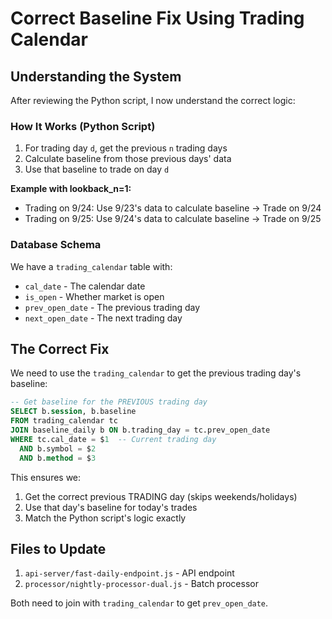 # Correct Baseline Fix Using Trading Calendar

## Understanding the System

After reviewing the Python script, I now understand the correct logic:

### How It Works (Python Script)
1. For trading day `d`, get the previous `n` trading days
2. Calculate baseline from those previous days' data
3. Use that baseline to trade on day `d`

**Example with lookback_n=1:**
- Trading on 9/24: Use 9/23's data to calculate baseline → Trade on 9/24
- Trading on 9/25: Use 9/24's data to calculate baseline → Trade on 9/25

### Database Schema
We have a `trading_calendar` table with:
- `cal_date` - The calendar date
- `is_open` - Whether market is open
- `prev_open_date` - The previous trading day
- `next_open_date` - The next trading day

## The Correct Fix

We need to use the `trading_calendar` to get the previous trading day's baseline:

```sql
-- Get baseline for the PREVIOUS trading day
SELECT b.session, b.baseline
FROM trading_calendar tc
JOIN baseline_daily b ON b.trading_day = tc.prev_open_date
WHERE tc.cal_date = $1  -- Current trading day
  AND b.symbol = $2
  AND b.method = $3
```

This ensures we:
1. Get the correct previous TRADING day (skips weekends/holidays)
2. Use that day's baseline for today's trades
3. Match the Python script's logic exactly

## Files to Update

1. `api-server/fast-daily-endpoint.js` - API endpoint
2. `processor/nightly-processor-dual.js` - Batch processor

Both need to join with `trading_calendar` to get `prev_open_date`.